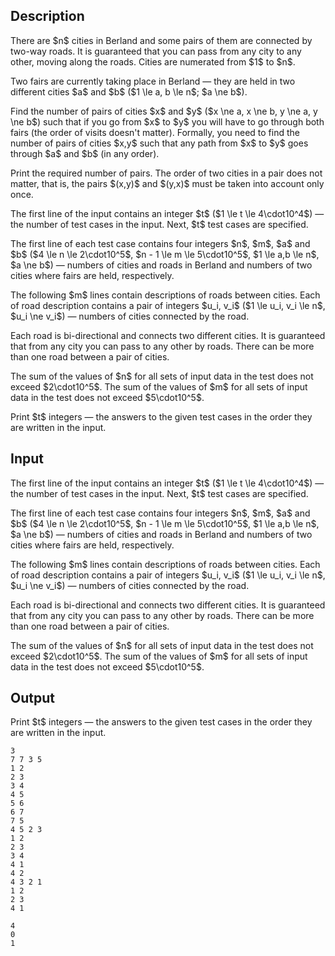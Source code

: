 ## Description

<div><p>There are $n$ cities in Berland and some pairs of them are connected by two-way roads. It is guaranteed that you can pass from any city to any other, moving along the roads. Cities are numerated from $1$ to $n$.</p><p>Two fairs are currently taking place in Berland — they are held in two different cities $a$ and $b$ ($1 \le a, b \le n$; $a \ne b$).</p><p>Find the number of pairs of cities $x$ and $y$ ($x \ne a, x \ne b, y \ne a, y \ne b$) such that if you go from $x$ to $y$ you will have to go through both fairs (the order of visits doesn't matter). Formally, you need to find the number of pairs of cities $x,y$ such that any path from $x$ to $y$ goes through $a$ and $b$ (in any order).</p><p>Print the required number of pairs. The order of two cities in a pair does not matter, that is, the pairs $(x,y)$ and $(y,x)$ must be taken into account only once.</p></div><div class="input-specification"><p>The first line of the input contains an integer $t$ ($1 \le t \le 4\cdot10^4$) — the number of test cases in the input. Next, $t$ test cases are specified.</p><p>The first line of each test case contains four integers $n$, $m$, $a$ and $b$ ($4 \le n \le 2\cdot10^5$, $n - 1 \le m \le 5\cdot10^5$, $1 \le a,b \le n$, $a \ne b$) — numbers of cities and roads in Berland and numbers of two cities where fairs are held, respectively.</p><p>The following $m$ lines contain descriptions of roads between cities. Each of road description contains a pair of integers $u_i, v_i$ ($1 \le u_i, v_i \le n$, $u_i \ne v_i$) — numbers of cities connected by the road.</p><p>Each road is bi-directional and connects two different cities. It is guaranteed that from any city you can pass to any other by roads. There can be more than one road between a pair of cities.</p><p>The sum of the values of $n$ for all sets of input data in the test does not exceed $2\cdot10^5$. The sum of the values of $m$ for all sets of input data in the test does not exceed $5\cdot10^5$.</p></div><div class="output-specification"><p>Print $t$ integers — the answers to the given test cases in the order they are written in the input.</p></div>

## Input

<p>The first line of the input contains an integer $t$ ($1 \le t \le 4\cdot10^4$) — the number of test cases in the input. Next, $t$ test cases are specified.</p><p>The first line of each test case contains four integers $n$, $m$, $a$ and $b$ ($4 \le n \le 2\cdot10^5$, $n - 1 \le m \le 5\cdot10^5$, $1 \le a,b \le n$, $a \ne b$) — numbers of cities and roads in Berland and numbers of two cities where fairs are held, respectively.</p><p>The following $m$ lines contain descriptions of roads between cities. Each of road description contains a pair of integers $u_i, v_i$ ($1 \le u_i, v_i \le n$, $u_i \ne v_i$) — numbers of cities connected by the road.</p><p>Each road is bi-directional and connects two different cities. It is guaranteed that from any city you can pass to any other by roads. There can be more than one road between a pair of cities.</p><p>The sum of the values of $n$ for all sets of input data in the test does not exceed $2\cdot10^5$. The sum of the values of $m$ for all sets of input data in the test does not exceed $5\cdot10^5$.</p>

## Output

<p>Print $t$ integers — the answers to the given test cases in the order they are written in the input.</p>





```input1
3
7 7 3 5
1 2
2 3
3 4
4 5
5 6
6 7
7 5
4 5 2 3
1 2
2 3
3 4
4 1
4 2
4 3 2 1
1 2
2 3
4 1
```




```output1
4
0
1
```


